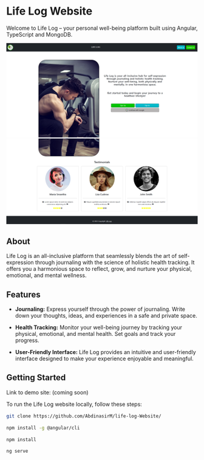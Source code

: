 # Life Log Website

Welcome to Life Log – your personal well-being platform built using Angular, TypeScript and MongoDB.

![Life Log Screenshot](./src/Capture.PNG)
![Life Log Screenshot](./src/Capture2.PNG)


## About

Life Log is an all-inclusive platform that seamlessly blends the art of self-expression through journaling with the science of holistic health tracking. It offers you a harmonious space to reflect, grow, and nurture your physical, emotional, and mental wellness.

## Features

- **Journaling:** Express yourself through the power of journaling. Write down your thoughts, ideas, and experiences in a safe and private space.

- **Health Tracking:** Monitor your well-being journey by tracking your physical, emotional, and mental health. Set goals and track your progress.

- **User-Friendly Interface:** Life Log provides an intuitive and user-friendly interface designed to make your experience enjoyable and meaningful.

## Getting Started

Link to demo site: (coming soon)

To run the Life Log website locally, follow these steps:

```sh
git clone https://github.com/AbdinasirM/life-log-Website/
```

```sh
npm install -g @angular/cli
```
```sh
npm install
```

```sh
ng serve
```
